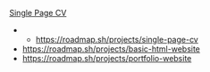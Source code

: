 <a href="https://roadmap.sh/projects/single-page-cv"> Single Page CV </a>

- - https://roadmap.sh/projects/single-page-cv
- https://roadmap.sh/projects/basic-html-website
- https://roadmap.sh/projects/portfolio-website

